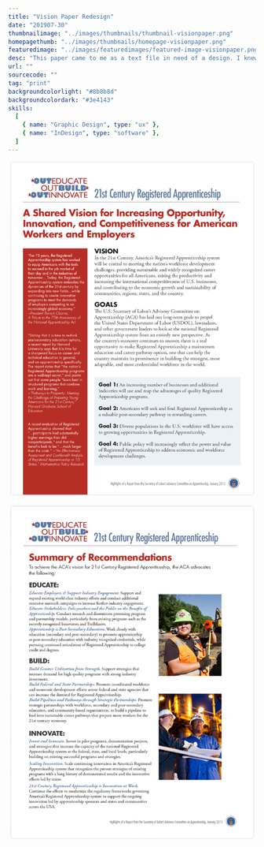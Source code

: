 ```yaml
---
title: "Vision Paper Redesign"
date: "201907-30"
thumbnailimage: "../images/thumbnails/thumbnail-visionpaper.png"
homepagethumb: "../images/thumbnails/homepage-visionpaper.png"
featuredimage: "../images/featuredimages/featured-image-visionpaper.png"
desc: "This paper came to me as a text file in need of a design. I knew there would be a few keys to making this paper visually compelling. I wanted to use white space to make the line lengths reader-friendly, and the typography to make a bold statement. I paired Futura and Garamond Pro. Since Futura was already a part of the Registered Apprenticeship logo, it seemed a natural choice for the heading text. Garamond paired well with it for the body. I broke the layout into distinct sections, to make the paper easier to parse visually, and to point out the important parts at a glance. The quotes, with the Apprenticeship logo red as a background color, now form a pleasing visual counterpoint to the body copy, and the goals section is set off by a tint of the Apprenticeship blue. I carried this look over into the second page of the document, and added some photography for extra interest. I feel that the end result is easy to read, inviting, and enhances the content."
url: ""
sourcecode: ""
tag: "print"
backgroundcolorlight: "#8b8b8d"
backgroundcolordark: "#3e4143"
skills:
  [
    { name: "Graphic Design", type: "ux" },
    { name: "InDesign", type: "software" },
  ]
---
```


![alt text](../images/print/main-image-ACA.png "Vision Paper page 1")

![alt text](../images/print/main-image-ACA-pg2.png "Vision Paper page 2")
